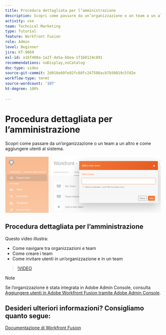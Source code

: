 ```yaml
---
title: Procedura dettagliata per l’amministrazione
description: Scopri come passare da un’organizzazione o un team a un altro e come aggiungere utenti al sistema in [!DNL Adobe Workfront Fusion].
activity: use
team: Technical Marketing
type: Tutorial
feature: Workfront Fusion
role: Admin
level: Beginner
jira: KT-9069
exl-id: a16f408a-1a2f-4e5a-bbea-1f1b8124c091
recommendations: noDisplay,noCatalog
doc-type: video
source-git-commit: 2d916e60fe92fc68fc247586acb7b50819c5fd2e
workflow-type: tm+mt
source-wordcount: '107'
ht-degree: 100%

---
```


# Procedura dettagliata per l’amministrazione

Scopri come passare da un’organizzazione o un team a un altro e come aggiungere utenti al sistema.

![Immagine di uno scenario con gestione degli errori](assets/workfront-fusion-administration-1.png)

## Procedura dettagliata per l’amministrazione

Questo video illustra:

* Come navigare tra organizzazioni e team
* Come creare i team
* Come invitare utenti in un’organizzazione e in un team

>[!VIDEO](https://video.tv.adobe.com/v/335310/?quality=12&learn=on)

>[!NOTE]
>
>Se l’organizzazione è stata integrata in Adobe Admin Console, consulta [Aggiungere utenti in Adobe Workfront Fusion tramite Adobe Admin Console](https://experienceleague.adobe.com/docs/workfront/using/adobe-workfront-fusion/fusion-in-experience-cloud/add-fusion-users-admin-console.html?lang=it).


## Desideri ulteriori informazioni? Consigliamo quanto segue:

[Documentazione di Workfront Fusion](https://experienceleague.adobe.com/docs/workfront/using/adobe-workfront-fusion/workfront-fusion-2.html?lang=it)
